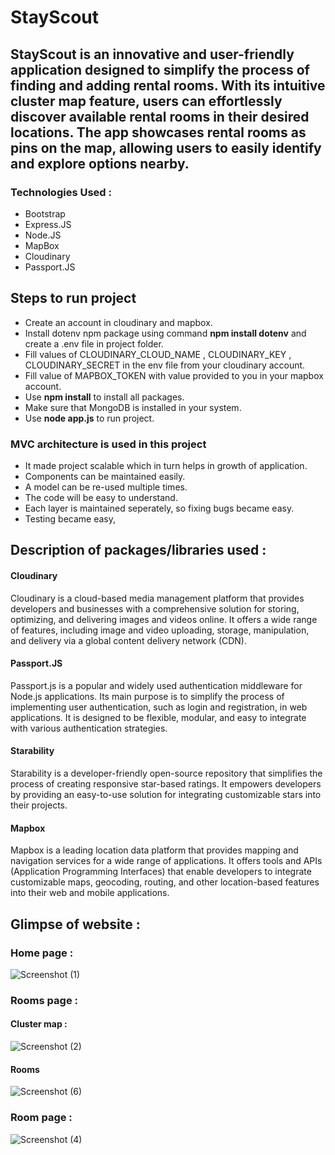 # StayScout

## StayScout is an innovative and user-friendly application designed to simplify the process of finding and adding rental rooms. With its intuitive cluster map feature, users can effortlessly discover available rental rooms in their desired locations. The app showcases rental rooms as pins on the map, allowing users to easily identify and explore options nearby.

### Technologies Used : 
<ul>
  <li>Bootstrap</li>
  <li>Express.JS</li>
  <li>Node.JS</li>
  <li>MapBox</li>
  <li>Cloudinary</li>
  <li>Passport.JS</li>
</ul>

## Steps to run project
<ul>
  <li>Create an account in cloudinary and mapbox.</li>
  <li>Install dotenv npm package using command <strong>npm install dotenv</strong> and create a .env file in project folder.</li>
  <li>Fill values of CLOUDINARY_CLOUD_NAME , CLOUDINARY_KEY , CLOUDINARY_SECRET in the env file from your cloudinary account.</li>
  <li>Fill value of MAPBOX_TOKEN with value provided to you in your mapbox account.</li>
  <li>Use <strong>npm install</strong> to install all packages.</li>
  <li>Make sure that MongoDB is installed in your system.</li>
  <li>Use <strong>node app.js</strong> to run project.</li>
</ul>

### MVC architecture is used in this project
<ul>
  <li>It made project scalable which in turn helps in growth of application.</li>
  <li>Components can be maintained easily.</li>
  <li>A model can be re-used multiple times.</li>
  <li>The code will be easy to understand.</li>
  <li>Each layer is maintained seperately, so fixing bugs became easy.</li>
  <li>Testing became easy,</li>
</ul>

## Description of packages/libraries used :

#### Cloudinary
Cloudinary is a cloud-based media management platform that provides developers and businesses with a comprehensive solution for storing, optimizing, and delivering images and videos online. It offers a wide range of features, including image and video uploading, storage, manipulation, and delivery via a global content delivery network (CDN).

#### Passport.JS
Passport.js is a popular and widely used authentication middleware for Node.js applications. Its main purpose is to simplify the process of implementing user authentication, such as login and registration, in web applications. It is designed to be flexible, modular, and easy to integrate with various authentication strategies.

#### Starability 
Starability is a developer-friendly open-source repository that simplifies the process of creating responsive star-based ratings. It empowers developers by providing an easy-to-use solution for integrating customizable stars into their projects.

#### Mapbox
Mapbox is a leading location data platform that provides mapping and navigation services for a wide range of applications. It offers tools and APIs (Application Programming Interfaces) that enable developers to integrate customizable maps, geocoding, routing, and other location-based features into their web and mobile applications. 

## Glimpse of website : 

### Home page : 
![Screenshot (1)](https://github.com/VVSD-Charan/StayScout/assets/105978561/9cd5f556-5a13-499e-8f48-c50746a27703)

### Rooms page : 

#### Cluster map : 
![Screenshot (2)](https://github.com/VVSD-Charan/StayScout/assets/105978561/24488958-4b04-463c-94b1-7a6cd25bc689)

#### Rooms
![Screenshot (6)](https://github.com/VVSD-Charan/StayScout/assets/105978561/c1501fc0-f3c0-4a72-801b-42b84450b04f)

### Room page : 
![Screenshot (4)](https://github.com/VVSD-Charan/StayScout/assets/105978561/fa9b951e-7909-4a4f-b152-310131ab73c8)

